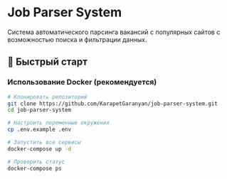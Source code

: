 # Job Parser System

Система автоматического парсинга вакансий с популярных сайтов с возможностью поиска и фильтрации данных.

## 🚀 Быстрый старт

### Использование Docker (рекомендуется)
```bash
# Клонировать репозиторий
git clone https://github.com/KarapetGaranyan/job-parser-system.git
cd job-parser-system

# Настроить переменные окружения
cp .env.example .env

# Запустить все сервисы
docker-compose up -d

# Проверить статус
docker-compose ps